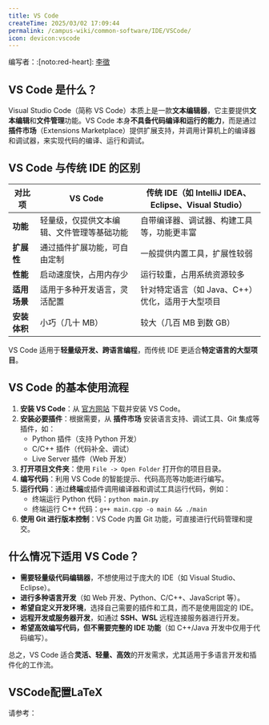 ```yaml
---
title: VS Code
createTime: 2025/03/02 17:09:44
permalink: /campus-wiki/common-software/IDE/VSCode/
icon: devicon:vscode
---
```



编写者：:[noto:red-heart]: [李徵](/friends/persons/)

## **VS Code 是什么？**

Visual Studio Code（简称 VS Code）本质上是一款**文本编辑器**，它主要提供**文本编辑**和**文件管理**功能。VS
Code 本身**不具备代码编译和运行的能力**，而是通过**插件市场**（Extensions
Marketplace）提供扩展支持，并调用计算机上的编译器和调试器，来实现代码的编译、运行和调试。

## **VS Code 与传统 IDE 的区别**

| **对比项**  | **VS Code**           | **传统 IDE（如 IntelliJ IDEA、Eclipse、Visual Studio）** |
|----------|-----------------------|---------------------------------------------------|
| **功能**   | 轻量级，仅提供文本编辑、文件管理等基础功能 | 自带编译器、调试器、构建工具等，功能更丰富                             |
| **扩展性**  | 通过插件扩展功能，可自由定制        | 一般提供内置工具，扩展性较弱                                    |
| **性能**   | 启动速度快，占用内存少           | 运行较重，占用系统资源较多                                     |
| **适用场景** | 适用于多种开发语言，灵活配置        | 针对特定语言（如 Java、C++）优化，适用于大型项目                      |
| **安装体积** | 小巧（几十 MB）             | 较大（几百 MB 到数 GB）                                   |

VS Code 适用于**轻量级开发、跨语言编程**，而传统 IDE 更适合**特定语言的大型项目**。

## **VS Code 的基本使用流程**

1. **安装 VS Code**：从 [官方网站](https://code.visualstudio.com/) 下载并安装 VS Code。
2. **安装必要插件**：根据需要，从 **插件市场** 安装语言支持、调试工具、Git 集成等插件，如：
    - Python 插件（支持 Python 开发）
    - C/C++ 插件（代码补全、调试）
    - Live Server 插件（Web 开发）
3. **打开项目文件夹**：使用 `File -> Open Folder` 打开你的项目目录。
4. **编写代码**：利用 VS Code 的智能提示、代码高亮等功能进行编写。
5. **运行代码**：通过**终端**或插件调用编译器和调试工具运行代码，例如：
    - 终端运行 Python 代码：`python main.py`
    - 终端运行 C++ 代码：`g++ main.cpp -o main && ./main`
6. **使用 Git 进行版本控制**：VS Code 内置 Git 功能，可直接进行代码管理和提交。

## **什么情况下适用 VS Code？**

- **需要轻量级代码编辑器**，不想使用过于庞大的 IDE（如 Visual Studio、Eclipse）。
- **进行多种语言开发**（如 Web 开发、Python、C/C++、JavaScript 等）。
- **希望自定义开发环境**，选择自己需要的插件和工具，而不是使用固定的 IDE。
- **远程开发或服务器开发**，如通过 **SSH、WSL** 远程连接服务器进行开发。
- **希望高效编写代码，但不需要完整的 IDE 功能**（如 C++/Java 开发中仅用于代码编写）。

总之，VS Code 适合**灵活、轻量、高效**的开发需求，尤其适用于多语言开发和插件化的工作流。

## VSCode配置LaTeX

请参考：
<RepoCard repo="shinyypig/latex-vscode-config"></RepoCard>
